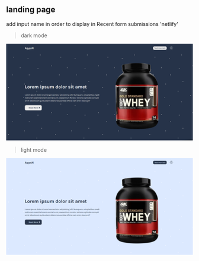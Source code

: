## landing page

add input name in order to display in Recent form submissions 'netlify'

>dark mode  

<img src="./img/dark.png" alt="dark mode"/>

>light mode  

<img src="./img/light.png" alt="dark mode"/>